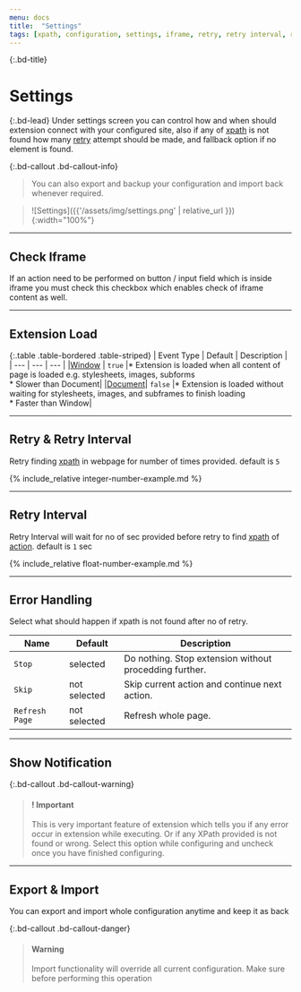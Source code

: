 ```yaml
---
menu: docs
title:  "Settings"
tags: [xpath, configuration, settings, iframe, retry, retry interval, retry option, error , error handling,export, import]
---
```


{:.bd-title}
# Settings

{:.bd-lead}
Under settings screen you can control how and when should extension connect with your configured site,  also if any of [xpath](action/#xpath.md) is not found how many [retry](#retry) attempt should be made, and fallback option if no element is found.

{:.bd-callout .bd-callout-info}
> You can also export and backup your configuration and import back whenever required.

> ![Settings]({{'/assets/img/settings.png' | relative_url }}){:width="100%"}

---
## Check Iframe

If an action need to be performed on button / input field which is inside iframe you must check this checkbox which enables check of iframe content as well.

---
## Extension Load

{:.table .table-bordered .table-striped}
| Event Type | Default | Description |
| --- | --- | --- |
|[Window](https://developer.mozilla.org/en-US/docs/Web/API/GlobalEventHandlers/onload) | `true` |* Extension is loaded when all content of page is loaded e.g. stylesheets, images, subforms<br/>* Slower than Document|
|[Document](https://developer.mozilla.org/en-US/docs/Web/API/Window/DOMContentLoaded_event)| `false` |* Extension is loaded without waiting for stylesheets, images, and subframes to finish loading<br/>* Faster than Window|
 
---
## Retry & Retry Interval
Retry finding [xpath](xpath) in webpage for number of times provided. default is `5`

{% include_relative integer-number-example.md %}

---
## Retry Interval
Retry Interval will wait for no of sec provided before retry to find [xpath](xpath) of [action](action). default is `1` sec

{% include_relative float-number-example.md %}

---
## Error Handling
Select what should happen if xpath is not found after no of retry.

|Name|Default|Description|
|---|---|---|
|`Stop`|selected| Do nothing. Stop extension without procedding further.|
|`Skip`|not selected| Skip current action and continue next action.|
|`Refresh Page`|not selected|Refresh whole page.|

---
## Show Notification

{:.bd-callout .bd-callout-warning}
> #### ! Important
> This is very important feature of extension which tells you if any error occur in extension while executing. Or if any XPath provided is not found or wrong. Select this option while configuring and uncheck once you have finished configuring.

---
## Export & Import
You can export and import whole configuration anytime and keep it as back

{:.bd-callout .bd-callout-danger}
> #### Warning
> Import functionality will override all current configuration. Make sure before performing this operation